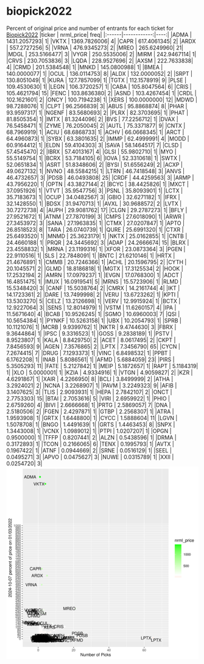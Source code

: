 # biopick2022
Percent of original price and number of entrants for each ticket for [Biopick2022](https://twitter.com/hashtag/Biopick2022)
|ticker |   nrml_price| freq|
|:------|------------:|----:|
|ADMA   | 1431.2057293|    1|
|VKTX   | 1369.7826006|    4|
|CAPR   |  617.4061345|    2|
|ARDX   |  557.2727256|    5|
|VRNA   |  476.9345273|    2|
|MREO   |  265.6249960|   21|
|MDGL   |  253.5166477|    3|
|VYGR   |  250.5535006|    2|
|MIRM   |  242.9467114|    1|
|CRVS   |  230.7053836|    3|
|LQDA   |  228.9527696|    2|
|AXSM   |  222.7633838|    4|
|CRMD   |  201.5384548|    1|
|MNKD   |  145.0800988|    1|
|BMEA   |  140.0000077|    1|
|OCUL   |  136.0114753|    8|
|ALDX   |  132.0000052|    2|
|SRPT   |  130.8051049|    1|
|KURA   |  127.7857099|    1|
|TGTX   |  112.1578919|    9|
|PLSE   |  109.4530630|    1|
|LEGN   |  106.3720257|    1|
|CABA   |  105.8047564|    6|
|CRIS   |  105.4621794|   15|
|FENC   |  103.8636380|    2|
|ASND   |  103.4267454|    1|
|CRDL   |  102.1621601|    2|
|ONCY   |  100.7194238|    1|
|XERS   |  100.0000000|   12|
|MDWD   |   98.7288076|    1|
|CLPT   |   96.2566839|    3|
|ABUS   |   95.8868874|    8|
|PHAR   |   93.9597317|    1|
|NGENF  |   83.5680693|    2|
|PLRX   |   82.3703695|    1|
|PHAT   |   81.8505354|    1|
|IMTX   |   81.3244096|    2|
|BVS    |   77.2256712|    1|
|DVAX   |   76.5458471|    1|
|ZYME   |   76.2050045|    2|
|AUTL   |   75.3371877|    9|
|CNTX   |   68.7969919|    1|
|ACIU   |   68.6868733|    1|
|ACHV   |   66.0668345|    1|
|ARCT   |   64.4960873|    1|
|SYBX   |   63.3801635|    2|
|IMMP   |   62.4999991|    4|
|MODD   |   60.9164412|    1|
|ELDN   |   59.4104303|    3|
|SAVA   |   58.1464517|    7|
|CLSD   |   57.4545470|    2|
|IBRX   |   57.4013167|    4|
|GLSI   |   55.9802710|    1|
|MYO    |   55.5149754|    1|
|BCRX   |   53.7184105|    6|
|IOVA   |   52.3310618|    1|
|SWTX   |   52.0651834|    1|
|ASRT   |   51.8348606|    2|
|BYSI   |   51.6556249|    2|
|ACXP   |   49.0627132|    1|
|NVNO   |   48.5584215|    1|
|LTRN   |   46.7418548|    3|
|ANVS   |   46.4732657|    3|
|PDSB   |   46.0493808|   25|
|CRDF   |   44.4259563|    3|
|ARMP   |   43.7956220|    1|
|OPTN   |   43.3827144|    2|
|BCYC   |   38.4425826|    1|
|MXCT   |   37.0951926|    1|
|VTVT   |   35.9547756|    3|
|PSNL   |   35.8093901|    1|
|LCTX   |   35.7183673|    1|
|OCUP   |   34.0482567|    3|
|GBIO   |   32.6271182|    1|
|IFRX   |   32.1428550|    1|
|BDSX   |   31.9470713|    1|
|AVXL   |   30.9688572|    2|
|LVTX   |   30.7272738|    4|
|AUPH   |   29.9081762|   17|
|CLGN   |   29.2787273|    1|
|BFLY   |   27.9521672|    1|
|ATNM   |   27.7870199|    3|
|CMPS   |   27.6018090|    1|
|ARWR   |   27.3453972|    3|
|SANA   |   27.1963835|    1|
|CTMX   |   27.0207847|    1|
|APTO   |   26.8518523|    8|
|TARA   |   26.0740739|    1|
|QURE   |   25.6991320|    1|
|CTXR   |   25.6493520|    1|
|MNMD   |   25.3623179|    1|
|NKTX   |   25.0162855|    1|
|CNTB   |   24.4660188|    1|
|PRQR   |   24.3445692|    3|
|ADAP   |   24.2666674|   15|
|BLRX   |   23.4558832|    1|
|MRNA   |   23.1199316|    1|
|XFOR   |   23.0873364|    3|
|PGEN   |   22.9110516|    1|
|SLS    |   22.7848091|    1|
|BNTC   |   21.6210146|    1|
|HRTX   |   21.4676891|    1|
|CMMB   |   20.7246366|    1|
|ACHL   |   20.1596795|    2|
|CYTH   |   20.1045571|    2|
|GLMD   |   18.8186818|    1|
|MGTX   |   17.3125534|    2|
|HOOK   |   17.2532194|    2|
|AMRN   |   17.0979237|    1|
|EVGN   |   17.0768300|    1|
|ADCT   |   16.4851475|    1|
|IMUX   |   16.0919541|    5|
|MRNS   |   15.5723906|    1|
|RLMD   |   15.5348420|    3|
|CANF   |   15.5038764|    2|
|CMRX   |   14.2161744|    4|
|IKT    |   14.1723361|    2|
|DARE   |   13.7499998|    2|
|VERU   |   13.6723262|    1|
|KPTI   |   13.5303270|    5|
|CELZ   |   13.2126698|    1|
|VERV   |   12.9915924|    1|
|BCTX   |   12.9227064|    3|
|SENS   |   12.8014979|    1|
|VSTM   |   11.6260157|    4|
|IPA    |   11.5671640|    4|
|BCAB   |   10.9526245|    1|
|SGMO   |   10.6960003|    7|
|QSI    |   10.5654384|    1|
|PYNKF  |   10.5263158|    1|
|UBX    |   10.2054793|    1|
|SPRB   |   10.1121076|    1|
|MCRB   |    9.9399762|    1|
|NKTR   |    9.4744630|    3|
|FBRX   |    9.3644864|    1|
|IPSC   |    9.3316523|    1|
|GOSS   |    9.2838189|    1|
|PSTV   |    8.9523807|    1|
|KALA   |    8.8429750|    2|
|ACET   |    8.0617495|    2|
|CKPT   |    7.8456593|    9|
|AGEN   |    7.3576865|    2|
|LPTX   |    7.3456790|   65|
|CYCN   |    7.2674415|    7|
|DRUG   |    7.1293373|    1|
|VINC   |    6.8498532|    1|
|PPBT   |    6.1762208|    1|
|INAB   |    5.8086561|    1|
|AFMD   |    5.6884059|   23|
|PIRS   |    5.3505293|   11|
|FATE   |    5.2127842|    1|
|MEIP   |    5.1872657|    1|
|RAPT   |    5.1184319|    1|
|XLO    |    5.0000001|    1|
|KZIA   |    4.9334916|    1|
|VTGN   |    4.9059827|    2|
|KZR    |    4.6291867|    1|
|XAIR   |    4.2266950|    8|
|BCLI   |    3.8499999|    2|
|ATHA   |    3.2924021|    2|
|NCNA   |    3.2268907|    1|
|PAVM   |    3.2249323|    9|
|AFIB   |    3.1407625|    3|
|TLIS   |    2.9093931|    1|
|HEPA   |    2.7842107|    2|
|ONCT   |    2.7753303|   15|
|BTAI   |    2.7053616|    5|
|VIRI   |    2.6959922|    1|
|PHIO   |    2.6759260|    4|
|BIVI   |    2.6666668|    1|
|PRTG   |    2.5869057|    7|
|DNA    |    2.5180506|    2|
|FGEN   |    2.4297871|    1|
|GTBP   |    2.2568307|    1|
|ATRA   |    1.9593908|    1|
|GRTX   |    1.6448800|    1|
|CYCC   |    1.5888604|   11|
|LGVN   |    1.5078708|    1|
|BNGO   |    1.4491639|    1|
|GRTS   |    1.4463453|    8|
|SNPX   |    1.3443008|    1|
|VCNX   |    1.0989012|    1|
|PTPI   |    1.0207207|    1|
|OPGN   |    0.9500000|    1|
|TFFP   |    0.8207441|    2|
|ALZN   |    0.5438596|    1|
|DRMA   |    0.3172893|    1|
|TCON   |    0.2166065|    6|
|TENX   |    0.1995793|    1|
|AVTX   |    0.1967422|    1|
|ATNF   |    0.0944669|    2|
|SRNE   |    0.0516129|    1|
|SEEL   |    0.0495271|    3|
|APVO   |    0.0475627|    3|
|NUWE   |    0.0315789|    1|
|XXII   |    0.0254720|    3|
![retvspicks](biopicks.png?raw=true)
